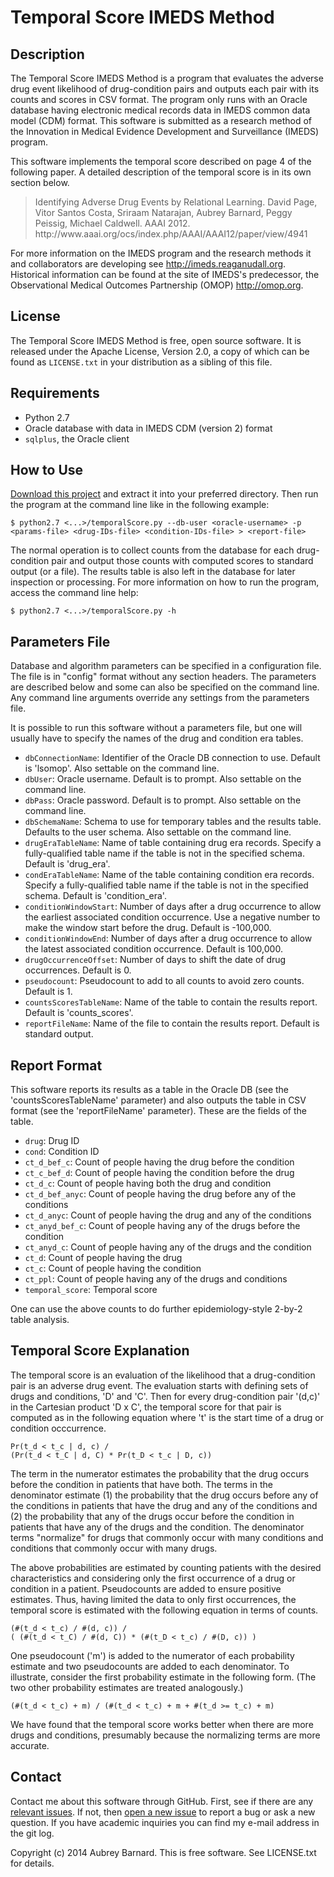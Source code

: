 Temporal Score IMEDS Method
===========================


Description
-----------

The Temporal Score IMEDS Method is a program that evaluates the adverse
drug event likelihood of drug-condition pairs and outputs each pair with
its counts and scores in CSV format.  The program only runs with an
Oracle database having electronic medical records data in IMEDS common
data model (CDM) format.  This software is submitted as a research
method of the Innovation in Medical Evidence Development and
Surveillance (IMEDS) program.

This software implements the temporal score described on page 4 of the
following paper.  A detailed description of the temporal score is in its
own section below.

<blockquote>
Identifying Adverse Drug Events by Relational Learning.
David Page, Vitor Santos Costa, Sriraam Natarajan, Aubrey Barnard, Peggy Peissig, Michael Caldwell.
AAAI 2012.
http://www.aaai.org/ocs/index.php/AAAI/AAAI12/paper/view/4941
</blockquote>

For more information on the IMEDS program and the research methods it
and collaborators are developing see http://imeds.reaganudall.org.
Historical information can be found at the site of IMEDS's predecessor,
the Observational Medical Outcomes Partnership (OMOP) http://omop.org.


License
-------

The Temporal Score IMEDS Method is free, open source software.  It is
released under the Apache License, Version 2.0, a copy of which can be
found as `LICENSE.txt` in your distribution as a sibling of this file.


Requirements
------------

* Python 2.7
* Oracle database with data in IMEDS CDM (version 2) format
* `sqlplus`, the Oracle client


How to Use
----------

[Download this
project](https://github.com/afbarnard/imeds-temporal-score/archive/master.zip)
and extract it into your preferred directory.  Then run the program at
the command line like in the following example:

    $ python2.7 <...>/temporalScore.py --db-user <oracle-username> -p <params-file> <drug-IDs-file> <condition-IDs-file> > <report-file>

The normal operation is to collect counts from the database for each
drug-condition pair and output those counts with computed scores to
standard output (or a file).  The results table is also left in the
database for later inspection or processing.  For more information on
how to run the program, access the command line help:

    $ python2.7 <...>/temporalScore.py -h


Parameters File
---------------

Database and algorithm parameters can be specified in a configuration
file.  The file is in "config" format without any section headers.  The
parameters are described below and some can also be specified on the
command line.  Any command line arguments override any settings from the
parameters file.

It is possible to run this software without a parameters file, but one
will usually have to specify the names of the drug and condition era
tables.

* `dbConnectionName`: Identifier of the Oracle DB connection to use.
  Default is 'lsomop'.  Also settable on the command line.
* `dbUser`: Oracle username.  Default is to prompt.  Also settable on
  the command line.
* `dbPass`: Oracle password.  Default is to prompt.  Also settable on
  the command line.
* `dbSchemaName`: Schema to use for temporary tables and the results
  table.  Defaults to the user schema.  Also settable on the command
  line.
* `drugEraTableName`: Name of table containing drug era records.
  Specify a fully-qualified table name if the table is not in the
  specified schema.  Default is 'drug_era'.
* `condEraTableName`: Name of the table containing condition era
  records.  Specify a fully-qualified table name if the table is not in
  the specified schema.  Default is 'condition_era'.
* `conditionWindowStart`: Number of days after a drug occurrence to
  allow the earliest associated condition occurrence.  Use a negative
  number to make the window start before the drug.  Default is -100,000.
* `conditionWindowEnd`: Number of days after a drug occurrence to allow
  the latest associated condition occurrence.  Default is 100,000.
* `drugOccurrenceOffset`: Number of days to shift the date of drug
  occurrences.  Default is 0.
* `pseudocount`: Pseudocount to add to all counts to avoid zero counts.
  Default is 1.
* `countsScoresTableName`: Name of the table to contain the results
  report.  Default is 'counts_scores'.
* `reportFileName`: Name of the file to contain the results report.
  Default is standard output.


Report Format
-------------

This software reports its results as a table in the Oracle DB (see the
'countsScoresTableName' parameter) and also outputs the table in CSV
format (see the 'reportFileName' parameter).  These are the fields of
the table.

* `drug`: Drug ID
* `cond`: Condition ID
* `ct_d_bef_c`: Count of people having the drug before the condition
* `ct_c_bef_d`: Count of people having the condition before the drug
* `ct_d_c`: Count of people having both the drug and condition
* `ct_d_bef_anyc`: Count of people having the drug before any of the
  conditions
* `ct_d_anyc`: Count of people having the drug and any of the conditions
* `ct_anyd_bef_c`: Count of people having any of the drugs before the
  condition
* `ct_anyd_c`: Count of people having any of the drugs and the condition
* `ct_d`: Count of people having the drug
* `ct_c`: Count of people having the condition
* `ct_ppl`: Count of people having any of the drugs and conditions
* `temporal_score`: Temporal score

One can use the above counts to do further epidemiology-style 2-by-2
table analysis.


Temporal Score Explanation
--------------------------

The temporal score is an evaluation of the likelihood that a
drug-condition pair is an adverse drug event.  The evaluation starts
with defining sets of drugs and conditions, 'D' and 'C'.  Then for every
drug-condition pair '(d,c)' in the Cartesian product 'D x C', the
temporal score for that pair is computed as in the following equation
where 't' is the start time of a drug or condition occcurrence.

    Pr(t_d < t_c | d, c) /
    (Pr(t_d < t_C | d, C) * Pr(t_D < t_c | D, c))

The term in the numerator estimates the probability that the drug occurs
before the condition in patients that have both.  The terms in the
denominator estimate (1) the probability that the drug occurs before any
of the conditions in patients that have the drug and any of the
conditions and (2) the probability that any of the drugs occur before
the condition in patients that have any of the drugs and the condition.
The denominator terms "normalize" for drugs that commonly occur with
many conditions and conditions that commonly occur with many drugs.

The above probabilities are estimated by counting patients with the
desired characteristics and considering only the first occurrence of a
drug or condition in a patient.  Pseudocounts are added to ensure
positive estimates.  Thus, having limited the data to only first
occurrences, the temporal score is estimated with the following equation
in terms of counts.

    (#(t_d < t_c) / #(d, c)) /
    ( (#(t_d < t_C) / #(d, C)) * (#(t_D < t_c) / #(D, c)) )

One pseudocount ('m') is added to the numerator of each probability
estimate and two pseudocounts are added to each denominator.  To
illustrate, consider the first probability estimate in the following
form.  (The two other probability estimates are treated analogously.)

    (#(t_d < t_c) + m) / (#(t_d < t_c) + m + #(t_d >= t_c) + m)

We have found that the temporal score works better when there are more
drugs and conditions, presumably because the normalizing terms are more
accurate.


Contact
-------

Contact me about this software through GitHub.  First, see if there are
any [relevant
issues](https://github.com/afbarnard/imeds-temporal-score/issues?q=is%3Aissue).
If not, then [open a new
issue](https://github.com/afbarnard/imeds-temporal-score/issues/new) to
report a bug or ask a new question.  If you have academic inquiries you
can find my e-mail address in the git log.


Copyright (c) 2014 Aubrey Barnard.  This is free software.  See
LICENSE.txt for details.
